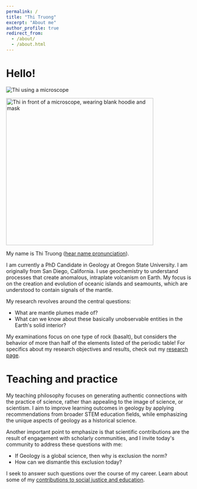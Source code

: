 ```yaml
---
permalink: /
title: "Thi Truong"
excerpt: "About me"
author_profile: true
redirect_from: 
  - /about/
  - /about.html
---
```


#  Hello!

![Thi using a microscope](/images/thi-microscope-lab-01.png)

<img src="/images/thi-microscope-lab-01.png" alt="Thi in front of a microscope, wearing blank hoodie and mask" width="400"/>

My name is Thi Truong ([hear name pronunciation](https://namedrop.io/thitruong)).

I am currently a PhD Candidate in Geology at Oregon State University. I am originally from San Diego, California. I use geochemistry to understand processes that create anomalous, intraplate volcanism on Earth. My focus is on the creation and evolution of oceanic islands and seamounts, which are understood to contain signals of the mantle. 

My research revolves around the central questions:
* What are mantle plumes made of?
* What can we know about these basically unobservable entities in the Earth's solid interior?

My examinations focus on one type of rock (basalt), but considers the behavior of more than half of the elements listed of the periodic table! For specifics about my research objectives and results, check out my [research page](https://thi-truong.github.io/publications/).

# Teaching and practice

My teaching philosophy focuses on generating authentic connections with the practice of science, rather than appealing to the image of science, or scientism. I aim to improve learning outcomes in geology by applying recommendations from broader STEM education fields, while emphasizing the unique aspects of geology as a historical science.

Another important point to emphasize is that scientific contributions are the result of engagement with scholarly communities, and I invite today's community to address these questions with me:

* If Geology is a global science, then why is exclusion the norm? 
* How can we dismantle this exclusion today?

I seek to answer such questions over the course of my career. Learn about some of my [contributions to social justice and education](https://thi-truong.github.io/contributions/).
